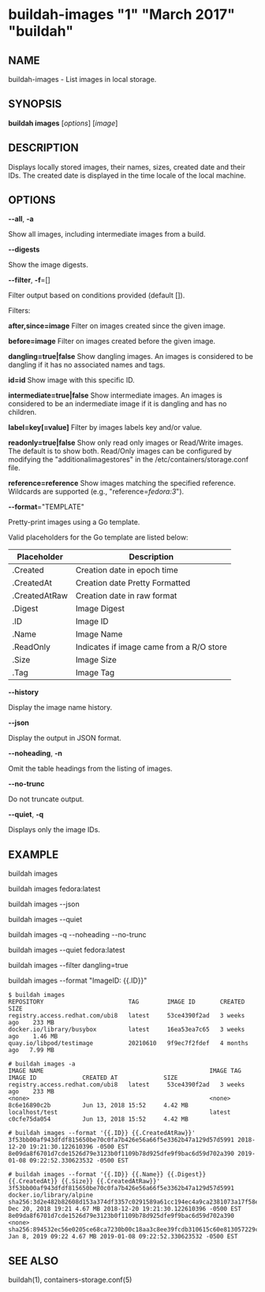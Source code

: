 # buildah-images "1" "March 2017" "buildah"

## NAME
buildah\-images - List images in local storage.

## SYNOPSIS
**buildah images** [*options*] [*image*]

## DESCRIPTION
Displays locally stored images, their names, sizes, created date and their IDs.
The created date is displayed in the time locale of the local machine.

## OPTIONS

**--all**, **-a**

Show all images, including intermediate images from a build.

**--digests**

Show the image digests.

**--filter**, **-f**=[]

Filter output based on conditions provided (default []).

  Filters:

  **after,since=image**
    Filter on images created since the given image.

  **before=image**
    Filter on images created before the given image.

  **dangling=true|false**
    Show dangling images. An images is considered to be dangling if it has no associated names and tags.

  **id=id**
    Show image with this specific ID.

  **intermediate=true|false**
    Show intermediate images. An images is considered to be an indermediate image if it is dangling and has no children.

  **label=key[=value]**
    Filter by images labels key and/or value.

  **readonly=true|false**
    Show only read only images or Read/Write images. The default is to show both.  Read/Only images can be configured by modifying the  "additionalimagestores" in the /etc/containers/storage.conf file.

  **reference=reference**
    Show images matching the specified reference. Wildcards are supported (e.g., "reference=*fedora:3*").

**--format**="TEMPLATE"

Pretty-print images using a Go template.

Valid placeholders for the Go template are listed below:

| **Placeholder** | **Description**                          |
| --------------- | -----------------------------------------|
| .Created        | Creation date in epoch time              |
| .CreatedAt      | Creation date Pretty Formatted           |
| .CreatedAtRaw   | Creation date in raw format              |
| .Digest         | Image Digest                             |
| .ID             | Image ID                                 |
| .Name           | Image Name                               |
| .ReadOnly       | Indicates if image came from a R/O store |
| .Size           | Image Size                               |
| .Tag            | Image Tag                                |

**--history**

Display the image name history.

**--json**

Display the output in JSON format.

**--noheading**, **-n**

Omit the table headings from the listing of images.

**--no-trunc**

Do not truncate output.

**--quiet**, **-q**

Displays only the image IDs.

## EXAMPLE

buildah images

buildah images fedora:latest

buildah images --json

buildah images --quiet

buildah images -q --noheading --no-trunc

buildah images --quiet fedora:latest

buildah images --filter dangling=true

buildah images --format "ImageID: {{.ID}}"

```
$ buildah images
REPOSITORY                        TAG        IMAGE ID       CREATED        SIZE
registry.access.redhat.com/ubi8   latest     53ce4390f2ad   3 weeks ago    233 MB
docker.io/library/busybox         latest     16ea53ea7c65   3 weeks ago    1.46 MB
quay.io/libpod/testimage          20210610   9f9ec7f2fdef   4 months ago   7.99 MB
```

```
# buildah images -a
IMAGE NAME                                               IMAGE TAG            IMAGE ID             CREATED AT             SIZE
registry.access.redhat.com/ubi8   latest     53ce4390f2ad   3 weeks ago    233 MB
<none>                                                   <none>               8c6e16890c2b         Jun 13, 2018 15:52     4.42 MB
localhost/test                                           latest               c0cfe75da054         Jun 13, 2018 15:52     4.42 MB
```

```
# buildah images --format '{{.ID}} {{.CreatedAtRaw}}'
3f53bb00af943dfdf815650be70c0fa7b426e56a66f5e3362b47a129d57d5991 2018-12-20 19:21:30.122610396 -0500 EST
8e09da8f6701d7cde1526d79e3123b0f1109b78d925dfe9f9bac6d59d702a390 2019-01-08 09:22:52.330623532 -0500 EST
```

```
# buildah images --format '{{.ID}} {{.Name}} {{.Digest}} {{.CreatedAt}} {{.Size}} {{.CreatedAtRaw}}'
3f53bb00af943dfdf815650be70c0fa7b426e56a66f5e3362b47a129d57d5991 docker.io/library/alpine sha256:3d2e482b82608d153a374df3357c0291589a61cc194ec4a9ca2381073a17f58e Dec 20, 2018 19:21 4.67 MB 2018-12-20 19:21:30.122610396 -0500 EST
8e09da8f6701d7cde1526d79e3123b0f1109b78d925dfe9f9bac6d59d702a390 <none> sha256:894532ec56e0205ce68ca7230b00c18aa3c8ee39fcdb310615c60e813057229c Jan 8, 2019 09:22 4.67 MB 2019-01-08 09:22:52.330623532 -0500 EST
```
## SEE ALSO
buildah(1), containers-storage.conf(5)
